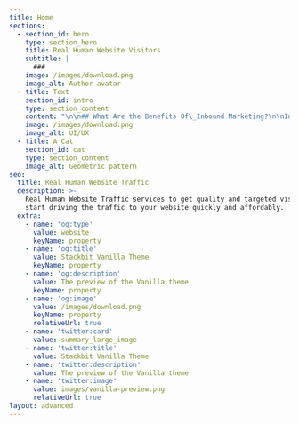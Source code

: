 ```yaml
---
title: Home
sections:
  - section_id: hero
    type: section_hero
    title: Real Human Website Visitors
    subtitle: |
      ###
    image: /images/download.png
    image_alt: Author avatar
  - title: Text
    section_id: intro
    type: section_content
    content: "\n\n## What Are the Benefits Of\_Inbound Marketing?\n\nIntroverted marketing is always\ntrying to find the right customers for the business and then turn them into\nloyal customers by establishing deep communication and creating\npleasure.\_Most traditional marketing methods have lost their effectiveness\nand do not motivate modern customers enough.\n\nThat is why introverted marketing\nhas become more and more popular in recent years than it was yesterday, and it\nis trying to solve the problems of traditional methods well by providing\nup-to-date solutions.\n\n\n\nThe idea of ​​introverted marketing\nis to sell something without \"selling\"!\_In fact, your customers\nwill buy your product because of their needs.\_The importance of this issue\nbecomes clear when you know that in today's world, people are no longer looking\nto buy a product!\_Rather, our goal in purchasing any product is to gain a\nnew \"experience\".\n\nIn introverted marketing, we provide\nonly the information our audience needs, and this helps our brand grow and our\nbusiness to be recognized as a thoughtful leader in the minds of the audience.\n\nWhat\nAre The Differences Between Introverted And Extroverted Marketing?\n\n[Introverted\nmarketing](http://ec2-3-90-209-53.compute-1.amazonaws.com/what-are-the-benefits-of-inbound-marketing/) is completely customer oriented.\_In this way, all the\ninformation that consumers need to make the right decision is made available to\nthem.\_In traditional or extrovert marketing, the focus is on \"what\nyour business is selling\".\n\nBut in\_extrovert marketing, it\nis about \"what your business identity is and why it sells such a product\nor service.\"\n\nIn fact, traditional marketing,\nunlike introverted marketing, is sales-oriented.\_Instead of focusing on\nthe customer's needs and talking about his needs, he explains the features of\nhis product.\n\nThis fundamental difference has made\ntraditional marketing much more expensive.\_In introverted marketing,\nrelying on creativity, effort and continuity and publishing content that offers\ngood value to people, organic customer attraction is done at a lower cost.\n\nFlywheel\nin Inbound Marketing\n\nIn inbound marketing, instead of\nusing a sales funnel, a flywheel is used.\_In this way, customers and\naudiences will not interact with your business just once.\_Because they enter\nthe circle and become loyal customers.\_These loyal customers will somehow\nact as your company's new marketers and bring more people into the\ncircle.\_The faster the wheel spins, the faster your business will grow.\nThe wheel consists of three parts: attraction, interaction and pleasure\n\nAttraction\nstrategy\n\nThis step depends a lot on the\nproduction and distribution of effective content.\_The attraction stage can\nalso be defined as the audience access stage.\_To do this, you need to\ngenerate content distributions such as blog posts and social media\nposts.\_Note that this content must provide \"value\" to the\naudience.\_For example, you need to show how your product solves a specific\nproblem for your audience.\_If you want to be more effective at this stage\n(in the digital world), it is better to consider a\_suitable\_content\nmarketing\_strategy\_and SEO for your content.\n\nInteraction\nStrategy\n\nThe engagement phase is when you\nneed to build a lasting, long-term relationship with your audience.\_In\nother words, you need to interact with your audience in such a way that they\nthemselves seek to maintain and continue to communicate with\nyou.\_Therefore, it is good to show them the value that your business can\ngive to the audience.\_To have a successful engagement strategy, ‌ Focus on\ncustomer service and sales.\_Listen to customers' problems and make sure\nyou always sell the solution to the problem instead of selling it.\n\nPleasure\nStrategy\n\nThe pleasure phase ensures that\ncustomers will remain happy and satisfied for a long time after purchasing from\nyour business.\_At this stage, you and your team members should become\nconsultants who are ready to help and guide clients at any time.\_The\npleasure phase, which is a kind of customer support phase, can take about six\nmonths.\_At this stage you should record the customer experience in using\nthe product / service, get feedback from them and try to solve their\nproblems.\_The use of chatbots and social networks is recommended for this\nstep.\n\nWhat\nIs the Difference Between Introverted Marketing and Content Marketing?\n\n[Inbound\nmarketing and content marketing](https://targetedwebtraffic.medium.com/what-are-the-benefits-of-inbound-marketing-8a8d552cde84) both rely on content production,\nappropriate distribution and distribution, and ultimately its effectiveness on\nthe audience.\_Both methods try to get the right and needed content to the\naudience instead of besieging them with lots of ads and useless\ncontent.\_However, inbound marketing and content marketing cannot be\nconsidered synonymous.\n\nContent marketing is a subset of\ninbound marketing.\_Because Inbound does not only use content to help\ncustomers;\_Rather, they are a collection of works that form an inbound\nmarketing.\_However, content marketing serves as the lifeblood of inbound\nmarketing.\_An artery without which inbound marketing no longer makes\nsense.\n\nWhat is the difference between\nintroverted marketing and digital and internet marketing?\n\nAbduction marketing is born at the\nheart of digital and internet marketing.\_However, you should not assume\nthat inbound marketing methods are limited to the digital world.\_Inbound\nmarketing is a philosophy that can be used in all aspects of\nmarketing.\_For example, if you want to inform your services by printing\nand distributing brochures, you can do so both inbound and outbound.\n\nWhen you randomly distribute a\nbrochure or tract on the street to everyone, you are actually doing extroverted\nmarketing;\_But when you distribute the brochure in a place related to your\nservices (for example, distributing the brochure of the front care center in a\nclinic), your method will be closer to introverted marketing.\n\n## Principles Of Inbound Marketing\n\n1-\nThe audience\n\nHaving information from your\naudience is your first and most important principle and tool in introverted\nmarketing.\n\nBut\nwho is the audience?\n\nEveryone your company / business\ninteracts with, including blog readers, social media followers, customers,\npartners and even company employees, is an audience.\_In inbound marketing,\nthe audience list is not limited to just a few names and their contact\ninformation;\_Rather, each name represents an individual who is individually\nvaluable and with whom you must have a lasting relationship.\_Remember that\nin introverted marketing, everything revolves around the customer.\n\nA complete list of audiences lets\nyou know who you are serving, thus identifying the needs of each person (or\ngroup of people) individually.\_Of course, keep in mind that having a\ncontact list does not mean that you have a lot of confusing information, and\nyou have to separate and record useful information from them.\_For example,\nif you are a shampoo company, it would be very helpful to categorize your\naudience by gender.\_Because this way you can email information about men's\nand women's shampoos separately for each person.\_But if you work in\nanother field such as education, another category such as age and level of education\nmay come in handy instead of gender.\n\n2-\_Customer\_persona\n\nIn addition to knowing who you are\nin a relationship with, you need to know who you want to be in a relationship\nwith.\_For example, you want to increase your website traffic, but you will\nnot need a lot of irrelevant visitors!\_Instead, you need people who are\nright and relevant to your work to come to the website and read your\ncontent.\_Those who will be your first leads and eventually your satisfied\ncustomers.\n\nThese right people form the customer\npersona: The customer persona is the semi-imaginary character or characters\nthat represent your ideal customers, and you build them based on real\ninformation and your own assumptions.\_Some of the persona information is\nobtained by researching and analyzing the information of those who are\ncurrently your customers.\_This concept in inbound marketing helps you to\nput yourself in the audience's shoes, assess their needs and produce content for\nthem in the same way.\n\n3-\nCustomer travel\n\nCustomer travel is a process that we\nhave all experienced as customers of different brands.\_This concept\nactually represents the process by which the person is attracted to your\nbusiness and ultimately makes the purchase.\_The customer journey consists\nof three main stages. 1- Awareness stage:\_It is the time when a person\nbecomes aware of his problem and seeks a solution for it.\n\n2- Consideration stage:\_In this\nstage, the person reaches several solutions and service providers to solve his\nproblem.\n\n3- Decision making: The\_stage\nin which a person chooses one of the solutions and service / product providers\nto solve his problem.\n\nYour customers may reach your\nwebsite in any of these three steps.\_Your job is to prepare the right content\nfor each stage.\n\n4-\nContent\n\nAs mentioned earlier, a successful\ninbound marketing strategy requires appropriate content.\_In other words,\ninbound marketing is the right content + the right context for that\ncontent.\_Blog posts, videos, webinars, podcasts, social media posts, گی are all content that your audience will\nreach at every stage of inbound marketing.\_Content production field is\nactually the people for whom you produce content, and you have to choose the\nright content for them.\_For example, someone who has been buying your\ncustomer's shoes will probably find the marketing talk irrelevant to your\nwebsite.\n\n5-\nDetermining the goal\n\nHas my inbound marketing strategy\nbeen successful?\_What should I optimize for the next marketing\nperiod?\_How did my audience sign up for a webinar?\_Has my website\ntraffic growth been good?\n\nIf you do not know what your goal of\nintroverted marketing is, you will never be able to answer these questions\nproperly.\_Goal setting is one of the most important principles of\nintroverted marketing and without it your strategy and all your efforts will be\nmeaningless.\_You need to set different time periods with specific goals\nfor yourself, and at the end of each period, measure your success in different\nways.\_SEO rank, the performance of landing pages in attracting the\naudience, the click-through rate of emails, the amount of interaction on social\nnetworks, and. Each are one of these methods.\_But you should be careful\nnot to limit yourself to just one method.\_For example, reaching 1000 comments\non Instagram is good, but it is not a sign of success.\_It is true that\nyour post has been viewed at least 1000 times, but are all the 1000 people who\nleft comments for you customers?\n\nLearn\nMore About Introverted Marketing Methods\n\nIntroverted marketing has made it\npossible to better introduce businesses in the spaces where your customers are\nmost present and involved.\_In order to use this marketing method to\nestablish a closer relationship with your customers in each of the stages of\nattraction, interaction and pleasure, it is necessary to know more about the\ndifferent marketing strategies at each stage of the cycle.\_In the\nfollowing, we will introduce these methods:\n\nAttraction\nTools In Introverted Marketing\n\nYou can use the following tools to\nattract more customers through introverted marketing:\n\nBlogging is an effective way\n\nBlogging is one of the most\neffective ways to attract users and good sales leads.\_In this way, you\nhave to focus on producing content that answers all the potential questions of\nyour potential customers.\n\n### Search Engine Optimization (SEO), Content Needs To Be Seen\n\nSEO (search engine optimization) is\na very important tool in the world of introverted marketing.\_This tool\nhelps you get your message across to your potential customers through search\nengines.\n\nThe fact is that just producing good\ncontent and answering customer questions is not enough.\_Because if you do\nnot use SEO tools, you will receive less attention in search engines and\npractically your good content will not reach the audience!\_Therefore, you\nshould pay special attention to this tool.\n\nVideos with amazing effect\n\nIn order for more visitors to enter\nyour site, you need to make the best use of different types of videos.\_You\ncan make videos about tips for using different products, videos about\n\"how\" to do different things for your customers, or any other idea\nthat adds value to your audience.\n\nAny video that can have a chance to\nbe seen on social media and reach your right audience.\_We need to remind\nyou not to forget the magic tool of call-to-action in any content, including\nvideo content - or inviting the audience to accompany you in doing something.\n\nInstagram\nMarketing, The Key to Success\n\nSocial media is one of the most\nimportant part of success in introverted marketing.\_Meanwhile, Instagram\nhas a special place as the most popular social network in Iran.\_Instagram\nmarketing is\_a good platform in which to use all the inbound marketing\nstrategies and get good results.\_Especially since the new Instagram\nalgorithm also works based on the philosophy of inbound marketing!\n\nTargeted\nAdvertising\n\nDo not use search engine advertising\nor social media marketing to attract more visitors to your site.\_In doing\nvarious ads, you need to make sure that the content of the ad is fully\noptimized to attract the right audience.\n\nInteraction\ntools in introverted marketing\n\nIn the interaction phase, there are\nseveral ways to better interact with customers, which are introduced in the\nfollowing:\n\nStandard\nforms, a platform for interaction\n\nUsing standard information forms on\nlanding pages is one of the best ways to turn leads into a customer.\_In\npresenting these forms, optimizing the content and simplifying them as much as\npossible for accurate communication with the customer is very important.\n\nAs mentioned, the purpose of these\nforms is to obtain sufficient information from the audience in order to send\nmore information and the tools they need.\_Doing so will ultimately lead to\ndeeper communication and interaction between you and them through this low-cost\nand effective method.\n\nEmail\nMarketing Is An Important And Efficient Way\n\nUsing email marketing is as\nimportant and effective as any other method.\_This tool allows more\naudiences to engage with your business environment and get closer.\_In\nemail marketing, personalize your messages as much as possible according to\nyour customers and audience to see the brilliant results of this method.\n\n### Dialogue-Based Marketing, Sparks More Communication\n\nProvide online chat or chat on your\nsite so you can spark more communication with your customers and\naudience.\_Close communication with the audience is the key to success in\nlong-term and better interaction, and the use of such tools has provided the\nground for such communication more than ever.\n\n### Fun Tools In Inbound Marketing\n\nSo far, we have briefly introduced\nthe tools of attraction and interaction.\_Now, we come to the part where we\ntalk about the middle ground in introverted marketing:\n\n### Smart Content, A Smart Way To Market\n\nSmart content is content that is\npersonalized according to the characteristics of the user who is viewing the\ncontent.\_This type of content is very attractive to users because of this\nprinciple of personalization and leads to their enjoyment.\n\nIn this way, you can consider your\ncustomer's taste and provide the right solution to your needs better and more\nefficiently than before.\_You can use this method to introduce your\nproducts, invite them to events, special offers and things like that.\n\nExample:\_When your main\naudience is children, you should use content types that are appropriate for\nthem.\_Use cheerful and attractive colors that attract their\nattention.\_Use childish illustrations instead of real graphics and photos,\nthe tone of your writing is not formal and…\n\n### Do Research And&#xA;Report, Pay More Attention To Customers\n\nDoing a variety of research will not\nonly help your market research, it will also remind your customers that you\ncare about them.\_Such research will help you understand how valuable you\nare to your customers and what improvements you need in your marketing plans.\n\nExample:\_Do various surveys,\nafter the purchase, ask the customer to comment on the quality of the product,\ndistribute questionnaires from time to time and ask customers what they think\nyour new products should meet.\n\n### Examining Social Feedback Is A Way To Assess Customer Needs\n\nWant to know exactly what your\ncustomers are looking for?\_Just ask!\_In addition, evaluating user\nbehavior in social spaces helps you understand what customers are looking for\nand respond to their needs.\n\nExample:\_Read and respond to\naudience comments carefully.\_Pay special attention to dissatisfied\ncustomers and stay calm in dealing with them.\n\nIntroverted marketing is a modern\nmarketing method in which the business goal is not just to sell a product or\nservice.\_Rather, the goal is to solve the audience's problems.\_By\ndoing this, your customers will become loyal customers.\_Content marketing\nis the most important part of introverted marketing.\_By producing content,\nyou attract the audience and turn them into customers by giving valuable\ninformation.\_After the purchase, you should always be a consultant and\naccountable to your customers so that they interact with you and enjoy.\n\nSource: [Real Human Website Traffic](https://www.targetedwebtraffic.com/)\n\n\_![](https://www.seo25.com/wp-content/uploads/2020/06/63801-engine-search-business-marketing-digital-optimization-advertising.png)\n"
    image: /images/download.png
    image_alt: UI/UX
  - title: A Cat
    section_id: cat
    type: section_content
    image_alt: Geometric pattern
seo:
  title: Real Human Website Traffic
  description: >-
    Real Human Website Traffic services to get quality and targeted visitors and
    start driving the traffic to your website quickly and affordably.
  extra:
    - name: 'og:type'
      value: website
      keyName: property
    - name: 'og:title'
      value: Stackbit Vanilla Theme
      keyName: property
    - name: 'og:description'
      value: The preview of the Vanilla theme
      keyName: property
    - name: 'og:image'
      value: /images/download.png
      keyName: property
      relativeUrl: true
    - name: 'twitter:card'
      value: summary_large_image
    - name: 'twitter:title'
      value: Stackbit Vanilla Theme
    - name: 'twitter:description'
      value: The preview of the Vanilla theme
    - name: 'twitter:image'
      value: images/vanilla-preview.png
      relativeUrl: true
layout: advanced
---
```

